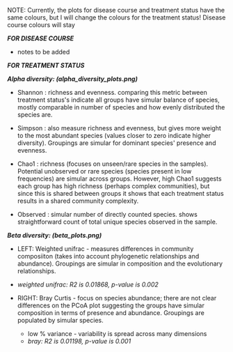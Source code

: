 NOTE: Currently, the plots for disease course and treatment status have the same colours, but I will change the colours for the treatment status! Disease course colours will stay

***FOR DISEASE COURSE***
- notes to be added




***FOR TREATMENT STATUS***

***Alpha diversity: (alpha_diversity_plots.png)***

- Shannon : richness and evenness. comparing this metric between treatment status's indicate all groups have simular balance of species, mostly comparable in number of species and how evenly distributed the species are. 

- Simpson : also measure richness and evenness, but gives more weight to the most abundant species (values closer to zero indicate higher diversity). Groupings are simular for dominant species' presence and evenness. 

- Chao1 : richness (focuses on unseen/rare species in the samples). Potential unobserved or rare species (species present in low frequencies) are simular across groups. However, high Chao1 suggests each group has high richness (perhaps complex communities), but since this is shared between groups it shows that each treatment status results in a shared community complexity.

- Observed : simular number of directly counted species. shows straightforward count of total unique species observed in the sample.


***Beta diversity: (beta_plots.png)***

- LEFT: Weighted unifrac - measures differences in community composiiton (takes into account phylogenetic relationships and abundance). Groupings are simular in composition and the evolutionary relationships.
- *weighted unifrac: R2 is 0.01868, p-value is 0.002*

- RIGHT: Bray Curtis - focus on species abundance; there are not clear differences on the PCoA plot suggesting the groups have simular composition in terms of presence and abundance. Groupings are populated by simular species.
    - low % variance - variability is spread across many dimensions
    - *bray: R2 is 0.01198, p-value is 0.001*
 
